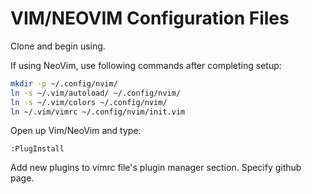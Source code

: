 # VIM/NEOVIM Configuration Files

Clone and begin using.

If using NeoVim, use following commands after completing setup:
```bash
mkdir -p ~/.config/nvim/
ln -s ~/.vim/autoload/ ~/.config/nvim/
ln -s ~/.vim/colors ~/.config/nvim/
ln ~/.vim/vimrc ~/.config/nvim/init.vim
```
Open up Vim/NeoVim and type:
```
:PlugInstall
```
Add new plugins to vimrc file's plugin manager section. Specify github page.
